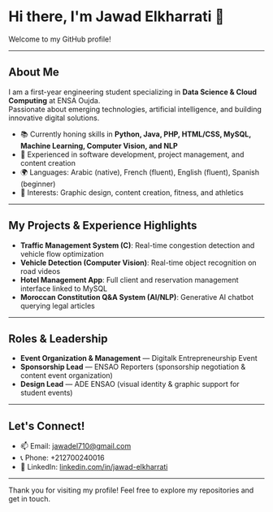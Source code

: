# Hi there, I'm Jawad Elkharrati 👋

Welcome to my GitHub profile!

---

## About Me

I am a first-year engineering student specializing in **Data Science & Cloud Computing** at ENSA Oujda.  
Passionate about emerging technologies, artificial intelligence, and building innovative digital solutions.  

- 📚 Currently honing skills in **Python, Java, PHP, HTML/CSS, MySQL, Machine Learning, Computer Vision, and NLP**  
- 💼 Experienced in software development, project management, and content creation  
- 🌍 Languages: Arabic (native), French (fluent), English (fluent), Spanish (beginner)  
- 🎨 Interests: Graphic design, content creation, fitness, and athletics  

---

## My Projects & Experience Highlights

- **Traffic Management System (C)**: Real-time congestion detection and vehicle flow optimization  
- **Vehicle Detection (Computer Vision)**: Real-time object recognition on road videos  
- **Hotel Management App**: Full client and reservation management interface linked to MySQL  
- **Moroccan Constitution Q&A System (AI/NLP)**: Generative AI chatbot querying legal articles  

---

## Roles & Leadership

- **Event Organization & Management** — Digitalk Entrepreneurship Event  
- **Sponsorship Lead** — ENSAO Reporters (sponsorship negotiation & content event organization)  
- **Design Lead** — ADE ENSAO (visual identity & graphic support for student events)  

---

## Let's Connect!

- 📫 Email: [jawadel710@gmail.com](mailto:jawadel710@gmail.com)  
- 📞 Phone: +212700240016  
- 🔗 LinkedIn: [linkedin.com/in/jawad-elkharrati](https://www.linkedin.com/in/jawad-elkharrati/)  

---

Thank you for visiting my profile! Feel free to explore my repositories and get in touch.

<!--
You can add GitHub stats, trophies or more links here if you want:
https://github.com/anuraghazra/github-readme-stats
-->

